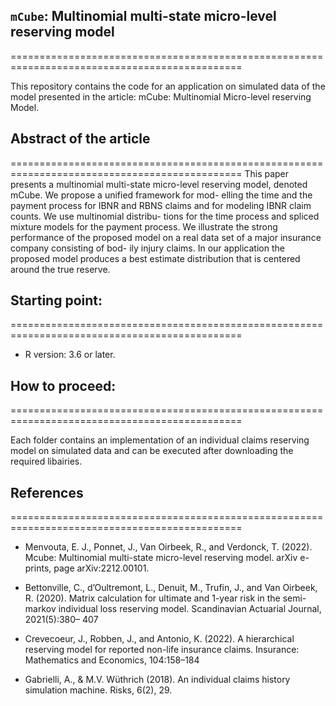 ## `mCube`: Multinomial multi-state micro-level reserving model
==============================================================================================

This repository contains the code for an application on simulated data of the model presented in the article: mCube: Multinomial Micro-level reserving Model.

## Abstract of the article 
==============================================================================================
This paper presents a multinomial multi-state micro-level reserving
model, denoted mCube. We propose a unified framework for mod-
elling the time and the payment process for IBNR and RBNS claims
and for modeling IBNR claim counts. We use multinomial distribu-
tions for the time process and spliced mixture models for the payment
process. We illustrate the strong performance of the proposed model
on a real data set of a major insurance company consisting of bod-
ily injury claims. In our application the proposed model produces a
best estimate distribution that is centered around the true reserve.

## Starting point:  
==============================================================================================
- R version: 3.6 or later.

## How to proceed: 
==============================================================================================

Each folder contains an implementation of  an individual claims reserving model on simulated data and can be executed after downloading the required libairies. 

## References
==============================================================================================

* Menvouta, E. J., Ponnet, J., Van Oirbeek, R., and Verdonck, T. (2022). Mcube:
Multinomial multi-state micro-level reserving model. arXiv
e-prints, page arXiv:2212.00101.

* Bettonville, C., d’Oultremont, L., Denuit, M., Trufin, J., and Van Oirbeek, R.
(2020). Matrix calculation for ultimate and 1-year risk in the semi-markov
individual loss reserving model. Scandinavian Actuarial Journal, 2021(5):380–
407

* Crevecoeur, J., Robben, J., and Antonio, K. (2022). A hierarchical reserving
model for reported non-life insurance claims. Insurance: Mathematics and
Economics, 104:158–184

* Gabrielli, A., & M.V. Wüthrich (2018). An individual claims history simulation machine. Risks, 6(2), 29.
